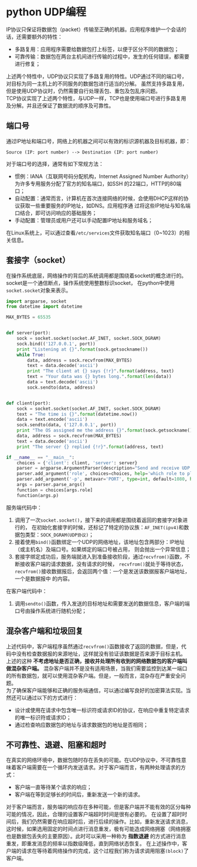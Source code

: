 # python UDP编程
IP协议只保证将数据包（packet）传输至正确的机器。应用程序维护一个会话的话，还需要额外的特性：
 - 多路复用：应用程序需要给数据包打上标签，以便于区分不同的数据包；
 - 可靠传输：数据包在两台主机间进行传输的过程中，发生的任何错误，都需要进行修复； 
 
上述两个特性中，UDP协议只实现了多路复用的特性。UDP通过不同的端口号，对目标为同一主机上的不同服务的数据包进行适当的分解。
虽然支持多路复用，但是使用UDP协议时，仍然需要自行处理丢包、重包及包乱序问题。  
TCP协议实现了上述两个特性，与UDP一样，TCP也是使用端口号进行多路复用及分解。并且还保证了数据流的顺序及可靠性。  

## 端口号
通过IP地址和端口号，网络上的机器之间可以有效的标识源机器及目标机器，即：
```
Source (IP: port number) --> Destination (IP: port number)
```
对于端口号的选择，通常有如下常规方法：
 - 惯例：IANA（互联网号码分配机构，Internet Assigned Number Authority）为许多专用服务分配了官方的知名端口，如SSH
 的22端口，HTTP的80端口；
 - 自动配置：通常而言，计算机在首次连接网络的时候，会使用DHCP这样的协议获取一些重要服务的IP地址，如DNS。应用程序通
 过将这些IP地址与知名端口结合，即可访问响应的基础服务；
 - 手动配置：管理员或用户还可以手动配置IP地址和服务域名；
 
在Linux系统上，可以通过查看`/etc/services`文件获取知名端口（0~1023）的相关信息。
 
## 套接字（socket）
在操作系统底层，网络操作的背后的系统调用都是围绕着socket的概念进行的。socket是一个通信断点，操作系统使用整数标识socket，
在python中使用`socket.socket`对象来表示。
```python
import argparse, socket
from datetime import datetime

MAX_BYTES = 65535


def server(port):
    sock = socket.socket(socket.AF_INET, socket.SOCK_DGRAM)
    sock.bind(('127.0.0.1', port))
    print "Listening at {}".format(sock.getsockname())
    while True:
        data, address = sock.recvfrom(MAX_BYTES)
        text = data.decode('ascii')
        print "The client at {} says {!r}".format(address, text)
        text = "Your data was {} bytes long.".format(len(data))
        data = text.decode('ascii')
        sock.sendto(data, address)


def client(port):
    sock = socket.socket(socket.AF_INET, socket.SOCK_DGRAM)
    text = "The time is {}".format(datetime.now())
    data = text.encode('ascii')
    sock.sendto(data, ('127.0.0.1', port))
    print "The OS assigned me the address {}".format(sock.getsockname())
    data, address = sock.recvfrom(MAX_BYTES)
    text = data.decode('ascii')
    print "The server {} replied {!r}".format(address, text)

if __name__ == "__main__":
    choices = {'client': client, 'server': server}
    parser = argparse.ArgumentParser(description="Send and receive UDP locally.")
    parser.add_argument('role', choices=choices, help='which role to play')
    parser.add_argument('-p', metavar='PORT', type=int, default=1080, help='UDP port(default 1080)')
    args = parser.parse_args()
    function = choices[args.role]
    function(args.p)
```
服务端代码中：
 1. 调用了一次`socket.socket()`，接下来的调用都是围绕着返回的套接字对象进行的，
 在初始化套接字的时候，还标记了特定的协议族：`AF_INET(ipv4)`和数据包类型：`SOCK_DGRAM(UDP协议)`；
 2. 接着使用`bind()`函数绑定一个UDP的网络地址，该地址包含两部分：IP地址（或主机名）及端口号。如果绑定的端口号被占用，
 则会抛出一个异常信息；
 3. 套接字绑定成功后，服务端就进入到准备接收阶段，通过`recvfrom()`函数，不断接收客户端的请求数据，没有请求的时候，
 `recvfrom()`就处于等待状态，`recvfrom()`接收数据报后，会返回两个值：一个是发送该数据报客户端地址，一个是数据报中
 的内容。
 
 在客户端代码中：
 1. 调用`sendto()`函数，传入发送的目标地址和需要发送的数据信息，客户端的端口号由操作系统进行随机分配；

## 混杂客户端和垃圾回复
上述代码中，客户端程序虽然通过`recvfrom()`函数接收了返回的数据，但是，代码中没有检查数据报的来源地址，这样就没有验证该数据是否来源于目标主机。  
上述的这种 **不考虑地址是否正确，接收并处理所有收到的网络数据包的客户端叫做混杂客户端。** 混杂客户端并不是没有适用场景，当我们需要监控到达某一端口的所有数据包，就可以使用混杂客户端。但是，一般而言，混杂存在严重安全问题。  
为了确保客户端能够和正确的服务端通信，可以通过编写良好的加密算法实现。当然还可以通过以下的方式进行：
 - 设计或使用在请求中包含唯一标识符或请求ID的协议，在响应中重复特定请求的唯一标识符或请求ID；
 - 通过检查响应数据包的地址与请求数据包的地址是否相同；

## 不可靠性、退避、阻塞和超时
在真实的网络环境中，数据包随时存在丢失的可能。在UDP协议中，不可靠性意味着客户端需要在一个循环内发送请求。对于客户端而言，有两种处理请求的方式：
 - 客户端一直等待某个请求的响应；
 - 客户端在等到足够长的时间后，重新发送一个新的请求。  

对于客户端而言，服务端的响应存在多种可能，但是客户端并不能有效的区分每种可能的情况，因此，合理的设置客户端超时时间是很有必要的。
在设置了超时时间后，我们仍然需要在响应超时后，进行后续的操作。比如，重新发送请求消息，这时候，如果选用固定的时间点进行消息重发，极有可能造成网络拥塞（网络拥塞也是数据包丢失的主要原因）。此时可以采用一种称为 **指数退避** 的方式进行消息重发，即重发消息的频率以指数级降低，直到网络状态恢复。
在上述操作中，客户端的请求在等待着网络操作的完成，这个过程我们称为请求调用阻塞`(block)`了客户端。
